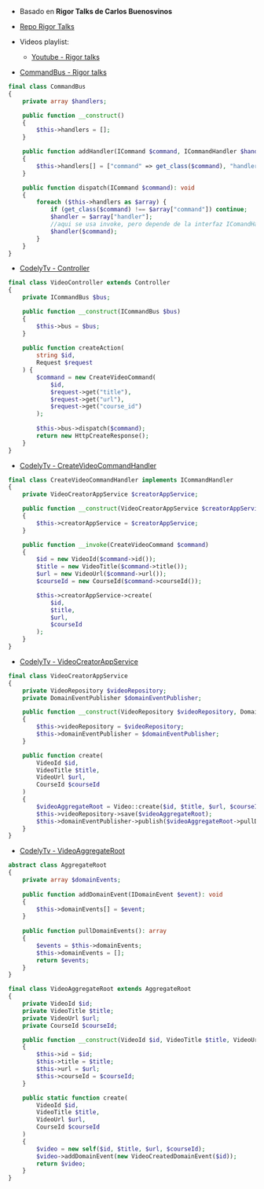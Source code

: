 - Basado en **Rigor Talks de Carlos Buenosvinos**
- [Repo Rigor Talks](https://github.com/farso/RigorTalks)
- Videos playlist:
    - [Youtube - Rigor talks](https://www.youtube.com/watch?v=aKcmbOZV9mA&list=PLfgj7DYkKH3Cd8bdu5SIHGYXh_bPV2idP)

- [CommandBus - Rigor talks](https://youtu.be/OIFwYYlO_Og?list=PLfgj7DYkKH3Cd8bdu5SIHGYXh_bPV2idP&t=308)
```php
final class CommandBus
{
    private array $handlers;

    public function __construct()
    {
        $this->handlers = [];
    }

    public function addHandler(ICommand $command, ICommandHandler $handler): void
    {
        $this->handlers[] = ["command" => get_class($command), "handler"=>$handler];
    }

    public function dispatch(ICommand $command): void
    {
        foreach ($this->handlers as $array) {
            if (get_class($command) !== $array["command"]) continue;
            $handler = $array["handler"];
            //aqui se usa invoke, pero depende de la interfaz IComandHandler
            $handler($command);
        }
    }
}
```

- [CodelyTv - Controller](https://youtu.be/o0w-jYun6AU?t=1462)
```php
final class VideoController extends Controller
{
    private ICommandBus $bus;

    public function __construct(ICommandBus $bus)
    {
        $this->bus = $bus;
    }
    
    public function createAction(
        string $id,
        Request $request
    ) {
        $command = new CreateVideoCommand(
            $id,
            $request->get("title"),
            $request->get("url"),
            $request->get("course_id")
        );
        
        $this->bus->dispatch($command);
        return new HttpCreateResponse();
    }
}
```
- [CodelyTv - CreateVideoCommandHandler](https://youtu.be/o0w-jYun6AU?t=1496)
```php
final class CreateVideoCommandHandler implements ICommandHandler
{
    private VideoCreatorAppService $creatorAppService;

    public function __construct(VideoCreatorAppService $creatorAppService)
    {
        $this->creatorAppService = $creatorAppService;
    }

    public function __invoke(CreateVideoCommand $command)
    {
        $id = new VideoId($command->id());
        $title = new VideoTitle($command->title());
        $url = new VideoUrl($command->url());
        $courseId = new CourseId($command->courseId());

        $this->creatorAppService->create(
            $id,
            $title,
            $url,
            $courseId
        );
    }
}
```  

- [CodelyTv - VideoCreatorAppService](https://youtu.be/o0w-jYun6AU?t=1566)
```php
final class VideoCreatorAppService
{
    private VideoRepository $videoRepository;
    private DomainEventPublisher $domainEventPublisher;

    public function __construct(VideoRepository $videoRepository, DomainEventPublisher $domainEventPublisher)
    {
        $this->videoRepository = $videoRepository;
        $this->domainEventPublisher = $domainEventPublisher;
    }

    public function create(
        VideoId $id,
        VideoTitle $title,
        VideoUrl $url,
        CourseId $courseId
    )
    {
        $videoAggregateRoot = Video::create($id, $title, $url, $courseId);
        $this->videoRepository->save($videoAggregateRoot);
        $this->domainEventPublisher->publish($videoAggregateRoot->pullDomainEvents());
    }
}
```
- [CodelyTv - VideoAggregateRoot](https://youtu.be/o0w-jYun6AU?t=1597)
```php
abstract class AggregateRoot
{
    private array $domainEvents;
    
    public function addDomainEvent(IDomainEvent $event): void
    {
        $this->domainEvents[] = $event;
    }
    
    public function pullDomainEvents(): array
    {
        $events = $this->domainEvents;
        $this->domainEvents = [];
        return $events;
    }
}

final class VideoAggregateRoot extends AggregateRoot
{
    private VideoId $id;
    private VideoTitle $title;
    private VideoUrl $url;
    private CourseId $courseId;

    public function __construct(VideoId $id, VideoTitle $title, VideoUrl $url, CourseId $courseId)
    {
        $this->id = $id;
        $this->title = $title;
        $this->url = $url;
        $this->courseId = $courseId;
    }

    public static function create(
        VideoId $id,
        VideoTitle $title,
        VideoUrl $url,
        CourseId $courseId
    )
    {
        $video = new self($id, $title, $url, $courseId);
        $video->addDomainEvent(new VideoCreatedDomainEvent($id));
        return $video;
    }
}
```